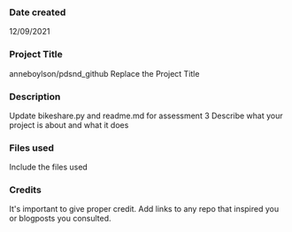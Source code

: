 ### Date created
12/09/2021

### Project Title
anneboylson/pdsnd_github
Replace the Project Title

### Description
Update bikeshare.py and readme.md for assessment 3
Describe what your project is about and what it does

### Files used
Include the files used

### Credits
It's important to give proper credit. Add links to any repo that inspired you or blogposts you consulted.

